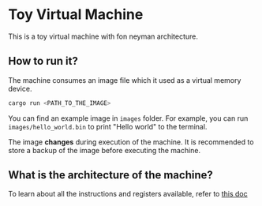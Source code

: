 # Toy Virtual Machine

This is a toy virtual machine with fon neyman architecture.

## How to run it?
The machine consumes an image file which it used as a virtual memory device.
```bash
cargo run <PATH_TO_THE_IMAGE>
```

You can find an example image in `images` folder. For example, you can run 
`images/hello_world.bin` to print "Hello world" to the terminal.

The image **changes** during execution of the machine. It is recommended to
store a backup of the image before executing the machine.

## What is the architecture of the machine?
To learn about all the instructions and registers available, refer to 
[this doc](docs/instructions.md)